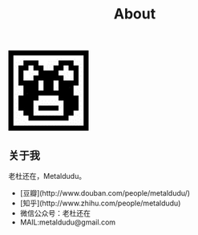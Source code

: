 ﻿---
title: About
permalink: /about
layout: page
---

<img src="/image/logo.jpg" />

<h2>关于我</h2>

<p>老杜还在，Metaldudu。</p>


<ul>
<li>[豆瓣](http://www.douban.com/people/metaldudu/)</li>
<li>[知乎](http://www.zhihu.com/people/metaldudu)</li>
<li>微信公众号：老杜还在</li>
<li>MAIL:metaldudu@gmail.com</li>
</ul>